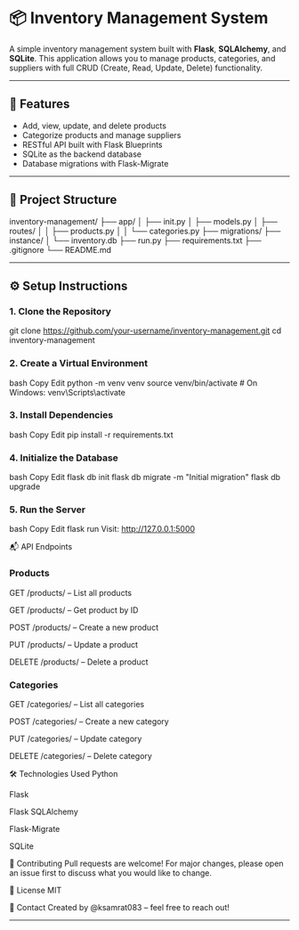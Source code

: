 # 📦 Inventory Management System

A simple inventory management system built with **Flask**, **SQLAlchemy**, and **SQLite**. This application allows you to manage products, categories, and suppliers with full CRUD (Create, Read, Update, Delete) functionality.

---

## 🚀 Features

- Add, view, update, and delete products
- Categorize products and manage suppliers
- RESTful API built with Flask Blueprints
- SQLite as the backend database
- Database migrations with Flask-Migrate

---

## 📂 Project Structure

inventory-management/
├── app/
│ ├── init.py
│ ├── models.py
│ ├── routes/
│ │ ├── products.py
│ │ └── categories.py
├── migrations/
├── instance/
│ └── inventory.db
├── run.py
├── requirements.txt
├── .gitignore
└── README.md


---

## ⚙️ Setup Instructions

### 1. Clone the Repository
git clone https://github.com/your-username/inventory-management.git
cd inventory-management

### 2. Create a Virtual Environment
bash
Copy
Edit
python -m venv venv
source venv/bin/activate      # On Windows: venv\Scripts\activate

### 3. Install Dependencies
bash
Copy
Edit
pip install -r requirements.txt

### 4. Initialize the Database
bash
Copy
Edit
flask db init
flask db migrate -m "Initial migration"
flask db upgrade

### 5. Run the Server
bash
Copy
Edit
flask run
Visit: http://127.0.0.1:5000

📬 API Endpoints
### Products
GET /products/ – List all products

GET /products/<id> – Get product by ID

POST /products/ – Create a new product

PUT /products/<id> – Update a product

DELETE /products/<id> – Delete a product

### Categories
GET /categories/ – List all categories

POST /categories/ – Create a new category

PUT /categories/<id> – Update category

DELETE /categories/<id> – Delete category

🛠 Technologies Used
Python

Flask

Flask SQLAlchemy

Flask-Migrate

SQLite

🙌 Contributing
Pull requests are welcome! For major changes, please open an issue first to discuss what you would like to change.

📝 License
MIT

📧 Contact
Created by @ksamrat083 – feel free to reach out!

---
